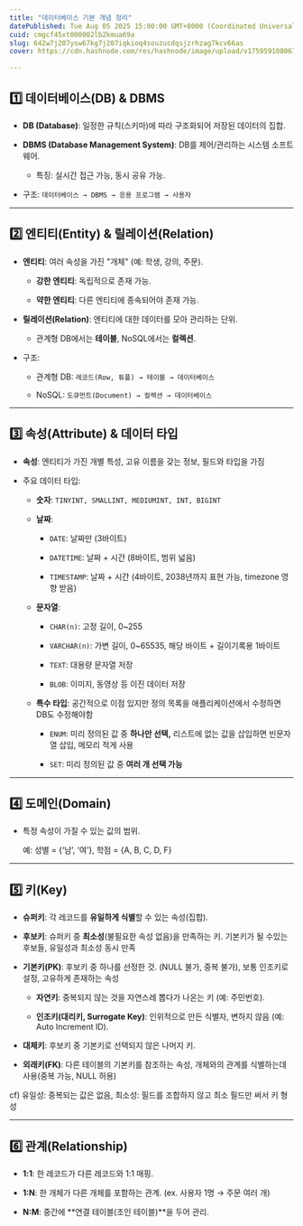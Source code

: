 ```yaml
---
title: "데이터베이스 기본 개념 정리"
datePublished: Tue Aug 05 2025 15:00:00 GMT+0000 (Coordinated Universal Time)
cuid: cmgcf45xt000002lb2kmua69a
slug: 642w7j207ysw67kg7j207iqkioq4souzucdqsjzrhzag7kcv66as
cover: https://cdn.hashnode.com/res/hashnode/image/upload/v1759591080674/f06a285d-7f9d-4035-96c2-04ad780675c8.png

---
```


## 1️⃣ 데이터베이스(DB) & DBMS

* **DB (Database)**: 일정한 규칙(스키마)에 따라 구조화되어 저장된 데이터의 집합.
    
* **DBMS (Database Management System)**: DB를 제어/관리하는 시스템 소프트웨어.
    
    * 특징: 실시간 접근 가능, 동시 공유 가능.
        
* 구조: `데이터베이스 → DBMS → 응용 프로그램 → 사용자`
    

---

## 2️⃣ 엔티티(Entity) & 릴레이션(Relation)

* **엔티티**: 여러 속성을 가진 "개체" (예: 학생, 강의, 주문).
    
    * **강한 엔티티**: 독립적으로 존재 가능.
        
    * **약한 엔티티**: 다른 엔티티에 종속되어야 존재 가능.
        
* **릴레이션(Relation)**: 엔티티에 대한 데이터를 모아 관리하는 단위.
    
    * 관계형 DB에서는 **테이블**, NoSQL에서는 **컬렉션**.
        
* 구조:
    
    * 관계형 DB: `레코드(Row, 튜플) → 테이블 → 데이터베이스`
        
    * NoSQL: `도큐먼트(Document) → 컬렉션 → 데이터베이스`
        

---

## 3️⃣ 속성(Attribute) & 데이터 타입

* **속성**: 엔티티가 가진 개별 특성, 고유 이름을 갖는 정보, 필드와 타입을 가짐
    
* 주요 데이터 타입:
    
    * **숫자**: `TINYINT, SMALLINT, MEDIUMINT, INT, BIGINT`
        
    * **날짜**:
        
        * `DATE`: 날짜만 (3바이트)
            
        * `DATETIME`: 날짜 + 시간 (8바이트, 범위 넓음)
            
        * `TIMESTAMP`: 날짜 + 시간 (4바이트, 2038년까지 표현 가능, timezone 영향 받음)
            
    * **문자열**:
        
        * `CHAR(n)`: 고정 길이, 0~255
            
        * `VARCHAR(n)`: 가변 길이, 0~65535, 해당 바이트 + 길이기록용 1바이트
            
        * `TEXT`: 대용량 문자열 저장
            
        * `BLOB`: 이미지, 동영상 등 이진 데이터 저장
            
    * **특수 타입**: 공간적으로 이점 있지만 정의 목록을 애플리케이션에서 수정하면 DB도 수정해야함
        
        * `ENUM`: 미리 정의된 값 중 **하나만 선택,** 리스트에 없는 값을 삽입하면 빈문자열 삽입, 메모리 적게 사용
            
        * `SET`: 미리 정의된 값 중 **여러 개 선택 가능**
            

---

## 4️⃣ 도메인(Domain)

* 특정 속성이 가질 수 있는 값의 범위.
    
    예: 성별 = {‘남’, ‘여’}, 학점 = {A, B, C, D, F}
    

---

## 5️⃣ 키(Key)

* **슈퍼키**: 각 레코드를 **유일하게 식별**할 수 있는 속성(집합).
    
* **후보키**: 슈퍼키 중 **최소성**(불필요한 속성 없음)을 만족하는 키. 기본키가 될 수있는 후보들, 유일성과 최소성 동시 만족
    
* **기본키(PK)**: 후보키 중 하나를 선정한 것. (NULL 불가, 중복 불가), 보통 인조키로 설정, 고유하게 존재하는 속성
    
    * **자연키**: 중복되지 않는 것을 자연스레 뽑다가 나온는 키 (예: 주민번호).
        
    * **인조키(대리키, Surrogate Key)**: 인위적으로 만든 식별자, 변하지 않음 (예: Auto Increment ID).
        
* **대체키**: 후보키 중 기본키로 선택되지 않은 나머지 키.
    
* **외래키(FK)**: 다른 테이블의 기본키를 참조하는 속성, 개체와의 관계를 식별하는데 사용(중복 가능, NULL 허용)
    

cf) 유일성: 중복되는 값은 없음, 최소성: 필드를 조합하지 않고 최소 필드만 써서 키 형성

---

## 6️⃣ 관계(Relationship)

* **1:1**: 한 레코드가 다른 레코드와 1:1 매핑.
    
* **1:N**: 한 개체가 다른 개체를 포함하는 관계. (ex. 사용자 1명 → 주문 여러 개)
    
* **N:M**: 중간에 \*\*연결 테이블(조인 테이블)\*\*을 두어 관리.